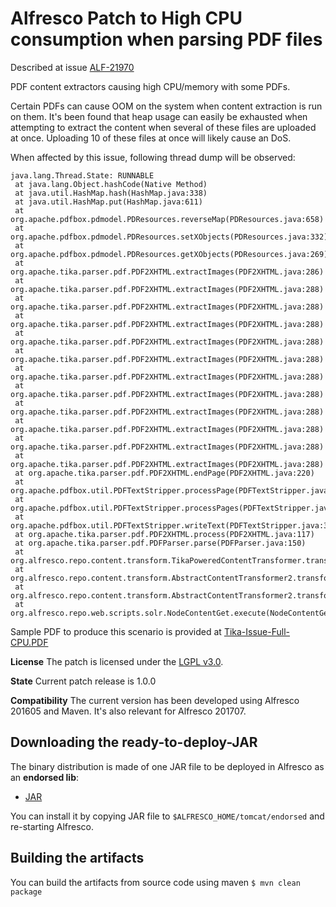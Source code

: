 
Alfresco Patch to High CPU consumption when parsing PDF files
================================================

Described at issue [ALF-21970](https://issues.alfresco.com/jira/browse/ALF-21970)

PDF content extractors causing high CPU/memory with some PDFs.

Certain PDFs can cause OOM on the system when content extraction is run on them. It's been found that heap usage can easily be exhausted when attempting to extract the content when several of these files are uploaded at once. Uploading 10 of these files at once will likely cause an DoS.

When affected by this issue, following thread dump will be observed:

```
java.lang.Thread.State: RUNNABLE
 at java.lang.Object.hashCode(Native Method)
 at java.util.HashMap.hash(HashMap.java:338)
 at java.util.HashMap.put(HashMap.java:611)
 at org.apache.pdfbox.pdmodel.PDResources.reverseMap(PDResources.java:658)
 at org.apache.pdfbox.pdmodel.PDResources.setXObjects(PDResources.java:332)
 at org.apache.pdfbox.pdmodel.PDResources.getXObjects(PDResources.java:269)
 at org.apache.tika.parser.pdf.PDF2XHTML.extractImages(PDF2XHTML.java:286)
 at org.apache.tika.parser.pdf.PDF2XHTML.extractImages(PDF2XHTML.java:288)
 at org.apache.tika.parser.pdf.PDF2XHTML.extractImages(PDF2XHTML.java:288)
 at org.apache.tika.parser.pdf.PDF2XHTML.extractImages(PDF2XHTML.java:288)
 at org.apache.tika.parser.pdf.PDF2XHTML.extractImages(PDF2XHTML.java:288)
 at org.apache.tika.parser.pdf.PDF2XHTML.extractImages(PDF2XHTML.java:288)
 at org.apache.tika.parser.pdf.PDF2XHTML.extractImages(PDF2XHTML.java:288)
 at org.apache.tika.parser.pdf.PDF2XHTML.extractImages(PDF2XHTML.java:288)
 at org.apache.tika.parser.pdf.PDF2XHTML.extractImages(PDF2XHTML.java:288)
 at org.apache.tika.parser.pdf.PDF2XHTML.extractImages(PDF2XHTML.java:288)
 at org.apache.tika.parser.pdf.PDF2XHTML.extractImages(PDF2XHTML.java:288)
 at org.apache.tika.parser.pdf.PDF2XHTML.extractImages(PDF2XHTML.java:288)
 at org.apache.tika.parser.pdf.PDF2XHTML.endPage(PDF2XHTML.java:220)
 at org.apache.pdfbox.util.PDFTextStripper.processPage(PDFTextStripper.java:460)
 at org.apache.pdfbox.util.PDFTextStripper.processPages(PDFTextStripper.java:383)
 at org.apache.pdfbox.util.PDFTextStripper.writeText(PDFTextStripper.java:342)
 at org.apache.tika.parser.pdf.PDF2XHTML.process(PDF2XHTML.java:117)
 at org.apache.tika.parser.pdf.PDFParser.parse(PDFParser.java:150)
 at org.alfresco.repo.content.transform.TikaPoweredContentTransformer.transformInternal(TikaPoweredContentTransformer.java:244)
 at org.alfresco.repo.content.transform.AbstractContentTransformer2.transform(AbstractContentTransformer2.java:250)
 at org.alfresco.repo.content.transform.AbstractContentTransformer2.transform(AbstractContentTransformer2.java:202)
 at org.alfresco.repo.web.scripts.solr.NodeContentGet.execute(NodeContentGet.java:206)
 ```

Sample PDF to produce this scenario is provided at [Tika-Issue-Full-CPU.PDF](https://github.com/keensoft/alf-21970-repo/blob/master/alf-21970-repo/src/test/resources/Tika-Issue-Full-CPU.PDF)

**License**
The patch is licensed under the [LGPL v3.0](http://www.gnu.org/licenses/lgpl-3.0.html). 

**State**
Current patch release is 1.0.0

**Compatibility** 
The current version has been developed using Alfresco 201605 and Maven. It's also relevant for Alfresco 201707.

Downloading the ready-to-deploy-JAR
--------------------------------------
The binary distribution is made of one JAR file to be deployed in Alfresco as an **endorsed lib**:

* [JAR](https://github.com/keensoft/alf-21970-repo/releases/download/1.0.0/alf-21970-repo-1.0.0.jar)

You can install it by copying JAR file to `$ALFRESCO_HOME/tomcat/endorsed` and re-starting Alfresco.


Building the artifacts
----------------------
You can build the artifacts from source code using maven
```$ mvn clean package```


